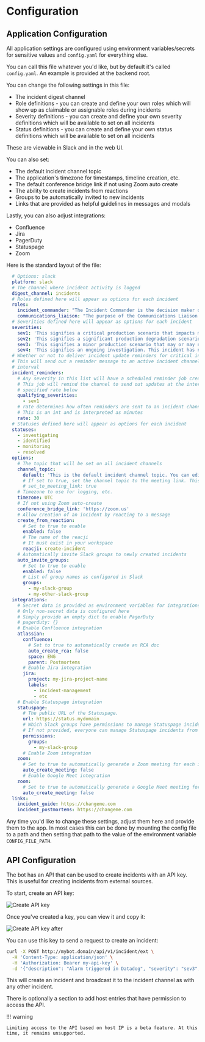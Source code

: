 # Configuration

## Application Configuration

All application settings are configured using environment variables/secrets for sensitive values and `config.yaml` for everything else.

You can call this file whatever you'd like, but by default it's called `config.yaml`. An example is provided at the backend root.

You can change the following settings in this file:

- The incident digest channel
- Role definitions - you can create and define your own roles which will show up as claimable or assignable roles during incidents
- Severity definitions - you can create and define your own severity definitions which will be available to set on all incidents
- Status definitions - you can create and define your own status definitions which will be available to set on all incidents

These are viewable in Slack and in the web UI.

You can also set:

- The default incident channel topic
- The application's timezone for timestamps, timeline creation, etc.
- The default conference bridge link if not using Zoom auto create
- The ability to create incidents from reactions
- Groups to be automatically invited to new incidents
- Links that are provided as helpful guidelines in messages and modals

Lastly, you can also adjust integrations:

- Confluence
- Jira
- PagerDuty
- Statuspage
- Zoom

Here is the standard layout of the file:

```yaml
  # Options: slack
  platform: slack
  # The channel where incident activity is logged
  digest_channel: incidents
  # Roles defined here will appear as options for each incident
  roles:
    incident_commander: "The Incident Commander is the decision maker during a major incident, delegating tasks and listening to input from subject matter experts in order to bring the incident to resolution. They become the highest ranking individual on any major incident call, regardless of their day-to-day rank. Their decisions made as commander are final.\\n\\nYour job as an Incident Commander is to listen to the call and to watch the incident Slack room in order to provide clear coordination, recruiting others to gather context and details. You should not be performing any actions or remediations, checking graphs, or investigating logs. Those tasks should be delegated.\\n\\nAn IC should also be considering next steps and backup plans at every opportunity, in an effort to avoid getting stuck without any clear options to proceed and to keep things moving towards resolution.\\n\\nMore information: https://response.pagerduty.com/training/incident_commander/"
    communications_liaison: "The purpose of the Communications Liaison is to be the primary individual in charge of notifying our customers of the current conditions, and informing the Incident Commander of any relevant feedback from customers as the incident progresses.\\n\\nIt's important for the rest of the command staff to be able to focus on the problem at hand, rather than worrying about crafting messages to customers.\\n\\nYour job as Communications Liaison is to listen to the call, watch the incident Slack room, and track incoming customer support requests, keeping track of what's going on and how far the incident is progressing (still investigating vs close to resolution).\\n\\nThe Incident Commander will instruct you to notify customers of the incident and keep them updated at various points throughout the call. You will be required to craft the message, gain approval from the IC, and then disseminate that message to customers.\\n\\nMore information: https://response.pagerduty.com/training/customer_liaison/"
  # Severities defined here will appear as options for each incident
  severities:
    sev1: 'This signifies a critical production scenario that impacts most or all users with a major impact on SLAs. This is an all-hands-on-deck scenario that requires swift action to restore operation. Customers must be notified.'
    sev2: 'This signifies a significant production degradation scenario impacting a large portion of users.'
    sev3: 'This signifies a minor production scenario that may or may not result in degradation. This situation is worth coordination to resolve quickly but does not indicate a critical loss of service for users.'
    sev4: 'This signifies an ongoing investigation. This incident has not been promoted to SEV3 yet, indicating there may be little to no impact, but the situation warrants a closer look. This is diagnostic in nature. This is the default setting for a new incident.'
  # Whether or not to deliver incident update reminders for critical incidents
  # This will send out a reminder message to an active incident channel at the supplied
  # interval
  incident_reminders:
    # Any severity in this list will have a scheduled reminder job created
    # This job will remind the channel to send out updates at the interval
    # specified rate below
    qualifying_severities:
      - sev1
    # rate determines how often reminders are sent to an incident channel
    # This is an int and is interpreted as minutes
    rate: 30
  # Statuses defined here will appear as options for each incident
  statuses:
    - investigating
    - identified
    - monitoring
    - resolved
  options:
    # The topic that will be set on all incident channels
    channel_topic:
      default: 'This is the default incident channel topic. You can edit it in settings.'
      # If set to true, set the channel topic to the meeting link. This will override incident_channel_topic.
      # set_to_meeting_link: true
    # Timezone to use for logging, etc.
    timezone: UTC
    # If not using Zoom auto-create
    conference_bridge_link: 'https://zoom.us'
    # Allow creation of an incident by reacting to a message
    create_from_reaction:
      # Set to true to enable
      enabled: false
      # The name of the reacji
      # It must exist in your workspace
      reacji: create-incident
    # Automatically invite Slack groups to newly created incidents
    auto_invite_groups:
      # Set to true to enable
      enabled: false
      # List of group names as configured in Slack
      groups:
        - my-slack-group
        - my-other-slack-group
  integrations:
    # Secret data is provided as environment variables for integrations
    # Only non-secret data is configured here
    # Simply provide an empty dict to enable PagerDuty
    # pagerduty: {}
    # Enable Confluence integration
    atlassian:
      confluence:
        # Set to true to automatically create an RCA doc
        auto_create_rca: false
        space: ENG
        parent: Postmortems
      # Enable Jira integration
      jira:
        project: my-jira-project-name
        labels:
          - incident-management
          - etc
    # Enable Statuspage integration
    statuspage:
      # The public URL of the Statuspage.
      url: https://status.mydomain
      # Which Slack groups have permissions to manage Statuspage incidents?
      # If not provided, everyone can manage Statuspage incidents from Slack.
      permissions:
        groups:
          - my-slack-group
      # Enable Zoom integration
    zoom:
      # Set to true to automatically generate a Zoom meeting for each incident
      auto_create_meeting: false
      # Enable Google Meet integration
    zoom:
      # Set to true to automatically generate a Google Meet meeting for each incident
      auto_create_meeting: false
  links:
    incident_guide: https://changeme.com
    incident_postmortems: https://changeme.com
```

Any time you'd like to change these settings, adjust them here and provide them to the app. In most cases this can be done by mounting the config file to a path and then setting that path to the value of the environment variable `CONFIG_FILE_PATH`.

## API Configuration

The bot has an API that can be used to create incidents with an API key. This is useful for creating incidents from external sources.

To start, create an API key:

![Create API key](./assets/create-api-key.png)

Once you've created a key, you can view it and copy it:

![Create API key after](./assets/create-api-key-after.png)

You can use this key to send a request to create an incident:

```bash
curl -X POST http://mybot.domain/api/v1/incident/ext \
  -H 'Content-Type: application/json' \
  -H 'Authorization: Bearer my-api-key' \
  -d '{"description": "Alarm triggered in Datadog", "severity": "sev3", "is_security_incident": "false", "private_channel": "false"}'
```

This will create an incident and broadcast it to the incident channel as with any other incident.

There is optionally a section to add host entries that have permission to access the API.

!!! warning

    Limiting access to the API based on host IP is a beta feature. At this time, it remains unsupported.
